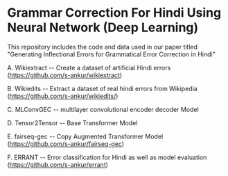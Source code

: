 # Grammar Correction For Hindi Using Neural Network (Deep Learning)
This repository includes the code and data used in our paper titled "Generating Inflectional Errors for Grammatical Error Correction in
Hindi"

A. Wikiextract --  Create a dataset of artificial Hindi errors (https://github.com/s-ankur/wikiextract)

B. Wikiedits -- Extract a dataset of real hindi errors from Wikipedia (https://github.com/s-ankur/wikiedits/)

C. MLConvGEC -- multilayer convolutional encoder decoder Model

D. Tensor2Tensor -- Base Transformer Model

E. fairseq-gec -- Copy Augmented Transformer Model (https://github.com/s-ankur/fairseq-gec)

F. ERRANT -- Error classification for Hindi as well as model evaluation (https://github.com/s-ankur/errant)
